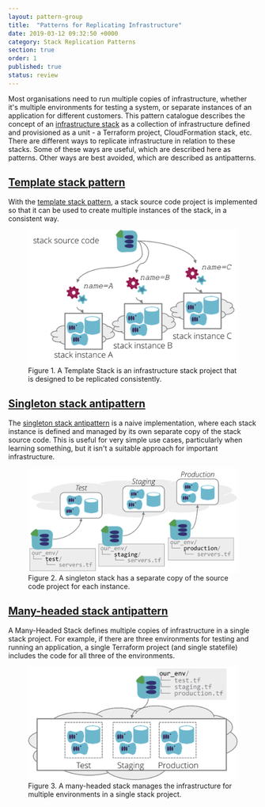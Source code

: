 ```yaml
---
layout: pattern-group
title:  "Patterns for Replicating Infrastructure"
date: 2019-03-12 09:32:50 +0000
category: Stack Replication Patterns
section: true
order: 1
published: true
status: review
---
```


Most organisations need to run multiple copies of infrastructure, whether it's multiple environments for testing a system, or separate instances of an application for different customers. This pattern catalogue describes the concept of an [infrastructure stack](/patterns/stack-concept/) as a collection of infrastructure defined and provisioned as a unit - a Terraform project, CloudFormation stack, etc. There are different ways to replicate infrastructure in relation to these stacks. Some of these ways are useful, which are described here as patterns. Other ways are best avoided, which are described as antipatterns.


## [Template stack pattern](template-stack.html)

With the [template stack pattern](/patterns/stack-replication/template-stack.html), a stack source code project is implemented so that it can be used to create multiple instances of the stack, in a consistent way.


<figure>
  <img src="images/template-stack.png" alt="A Template Stack is an infrastructure stack project that is designed to be replicated consistently"/>
  <figcaption>Figure 1. A Template Stack is an infrastructure stack project that is designed to be replicated consistently.</figcaption>
</figure>


## [Singleton stack antipattern](singleton-stack.html)

The [singleton stack antipattern](singleton-stack.html) is a naive implementation, where each stack instance is defined and managed by its own separate copy of the stack source code. This is useful for very simple use cases, particularly when learning something, but it isn't a suitable approach for important infrastructure.


<figure>
  <img src="images/singleton-stack.png" alt="A singleton stack has a separate copy of the source code project for each instance"/>
  <figcaption>Figure 2. A singleton stack has a separate copy of the source code project for each instance.</figcaption>
</figure>


## [Many-headed stack antipattern](many-headed-stack.html)

A Many-Headed Stack defines multiple copies of infrastructure in a single stack project. For example, if there are three environments for testing and running an application, a single Terraform project (and single statefile) includes the code for all three of the environments.


<figure>
  <img src="images/many-headed-stack.png" alt="A many-headed stack manages the infrastructure for multiple environments in a single stack project"/>
  <figcaption>Figure 3. A many-headed stack manages the infrastructure for multiple environments in a single stack project.</figcaption>
</figure>


